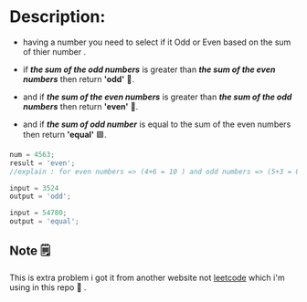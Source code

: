 # Description:  
* having a number you need to select if it Odd or Even based on the sum of  thier number . <br>

* if ***the sum of the odd  numbers*** is greater than ***the sum of the even numbers*** then return **'odd'** 🔷.<br>

* and if ***the sum of the even numbers*** is greater than ***the sum of the odd numbers*** then return **'even'** 🔶.<br>

* and if ***the sum of odd number*** is equal to the sum of the even numbers then return **'equal'** 🟩. <br>
```javascript 
num = 4563;
result = 'even';
//explain : for even numbers => (4+6 = 10 ) and odd numbers => (5+3 = 8) so 10 greater than 8 so the output is 'even'
```
``` javascript
input = 3524
output = 'odd';
```
``` javascript
input = 54780;
output = 'equal';
```
## Note 🗒️

This is extra problem i got it from another website not [leetcode](http://leetcode.com) which i'm using in this repo 👾 .
